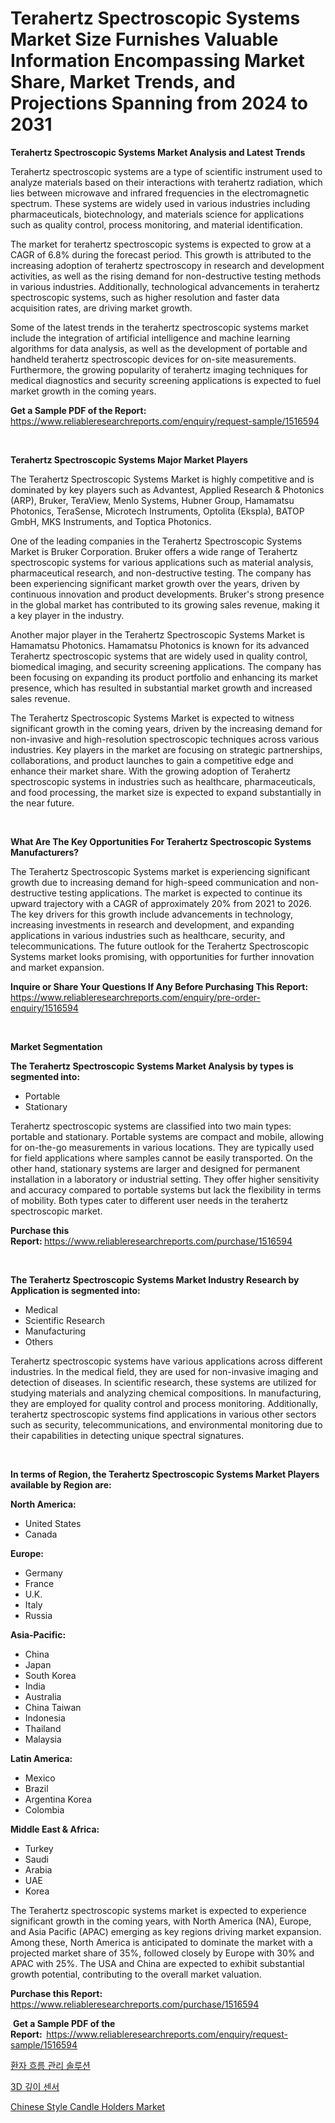 <p><h1>Terahertz Spectroscopic Systems Market Size Furnishes Valuable Information Encompassing Market Share, Market Trends, and Projections Spanning from 2024 to 2031</h1></p><p><strong>Terahertz Spectroscopic Systems Market Analysis and Latest Trends</strong></p>
<p><p>Terahertz spectroscopic systems are a type of scientific instrument used to analyze materials based on their interactions with terahertz radiation, which lies between microwave and infrared frequencies in the electromagnetic spectrum. These systems are widely used in various industries including pharmaceuticals, biotechnology, and materials science for applications such as quality control, process monitoring, and material identification.</p><p>The market for terahertz spectroscopic systems is expected to grow at a CAGR of 6.8% during the forecast period. This growth is attributed to the increasing adoption of terahertz spectroscopy in research and development activities, as well as the rising demand for non-destructive testing methods in various industries. Additionally, technological advancements in terahertz spectroscopic systems, such as higher resolution and faster data acquisition rates, are driving market growth.</p><p>Some of the latest trends in the terahertz spectroscopic systems market include the integration of artificial intelligence and machine learning algorithms for data analysis, as well as the development of portable and handheld terahertz spectroscopic devices for on-site measurements. Furthermore, the growing popularity of terahertz imaging techniques for medical diagnostics and security screening applications is expected to fuel market growth in the coming years.</p></p>
<p><strong>Get a Sample PDF of the Report:&nbsp;</strong> <a href="https://www.reliableresearchreports.com/enquiry/request-sample/1516594">https://www.reliableresearchreports.com/enquiry/request-sample/1516594</a></p>
<p>&nbsp;</p>
<p><strong>Terahertz Spectroscopic Systems Major Market Players</strong></p>
<p><p>The Terahertz Spectroscopic Systems Market is highly competitive and is dominated by key players such as Advantest, Applied Research & Photonics (ARP), Bruker, TeraView, Menlo Systems, Hubner Group, Hamamatsu Photonics, TeraSense, Microtech Instruments, Optolita (Ekspla), BATOP GmbH, MKS Instruments, and Toptica Photonics.</p><p>One of the leading companies in the Terahertz Spectroscopic Systems Market is Bruker Corporation. Bruker offers a wide range of Terahertz spectroscopic systems for various applications such as material analysis, pharmaceutical research, and non-destructive testing. The company has been experiencing significant market growth over the years, driven by continuous innovation and product developments. Bruker's strong presence in the global market has contributed to its growing sales revenue, making it a key player in the industry.</p><p>Another major player in the Terahertz Spectroscopic Systems Market is Hamamatsu Photonics. Hamamatsu Photonics is known for its advanced Terahertz spectroscopic systems that are widely used in quality control, biomedical imaging, and security screening applications. The company has been focusing on expanding its product portfolio and enhancing its market presence, which has resulted in substantial market growth and increased sales revenue.</p><p>The Terahertz Spectroscopic Systems Market is expected to witness significant growth in the coming years, driven by the increasing demand for non-invasive and high-resolution spectroscopic techniques across various industries. Key players in the market are focusing on strategic partnerships, collaborations, and product launches to gain a competitive edge and enhance their market share. With the growing adoption of Terahertz spectroscopic systems in industries such as healthcare, pharmaceuticals, and food processing, the market size is expected to expand substantially in the near future.</p></p>
<p>&nbsp;</p>
<p><strong>What Are The Key Opportunities For Terahertz Spectroscopic Systems Manufacturers?</strong></p>
<p><p>The Terahertz Spectroscopic Systems market is experiencing significant growth due to increasing demand for high-speed communication and non-destructive testing applications. The market is expected to continue its upward trajectory with a CAGR of approximately 20% from 2021 to 2026. The key drivers for this growth include advancements in technology, increasing investments in research and development, and expanding applications in various industries such as healthcare, security, and telecommunications. The future outlook for the Terahertz Spectroscopic Systems market looks promising, with opportunities for further innovation and market expansion.</p></p>
<p><strong>Inquire or Share Your Questions If Any Before Purchasing This Report:</strong> <a href="https://www.reliableresearchreports.com/enquiry/pre-order-enquiry/1516594">https://www.reliableresearchreports.com/enquiry/pre-order-enquiry/1516594</a></p>
<p>&nbsp;</p>
<p><strong>Market Segmentation</strong></p>
<p><strong>The Terahertz Spectroscopic Systems Market Analysis by types is segmented into:</strong></p>
<p><ul><li>Portable</li><li>Stationary</li></ul></p>
<p><p>Terahertz spectroscopic systems are classified into two main types: portable and stationary. Portable systems are compact and mobile, allowing for on-the-go measurements in various locations. They are typically used for field applications where samples cannot be easily transported. On the other hand, stationary systems are larger and designed for permanent installation in a laboratory or industrial setting. They offer higher sensitivity and accuracy compared to portable systems but lack the flexibility in terms of mobility. Both types cater to different user needs in the terahertz spectroscopic market.</p></p>
<p><strong>Purchase this Report:&nbsp;</strong><a href="https://www.reliableresearchreports.com/purchase/1516594">https://www.reliableresearchreports.com/purchase/1516594</a></p>
<p>&nbsp;</p>
<p><strong>The Terahertz Spectroscopic Systems Market Industry Research by Application is segmented into:</strong></p>
<p><ul><li>Medical</li><li>Scientific Research</li><li>Manufacturing</li><li>Others</li></ul></p>
<p><p>Terahertz spectroscopic systems have various applications across different industries. In the medical field, they are used for non-invasive imaging and detection of diseases. In scientific research, these systems are utilized for studying materials and analyzing chemical compositions. In manufacturing, they are employed for quality control and process monitoring. Additionally, terahertz spectroscopic systems find applications in various other sectors such as security, telecommunications, and environmental monitoring due to their capabilities in detecting unique spectral signatures.</p></p>
<p>&nbsp;</p>
<p><strong>In terms of Region, the Terahertz Spectroscopic Systems Market Players available by Region are:</strong></p>
<p>
    <p> <strong> North America: </strong>
        <ul>
            <li>United States</li>
            <li>Canada</li>
        </ul>
        </p> 
    <p> <strong> Europe: </strong>
        <ul>
            <li>Germany</li>
            <li>France</li>
            <li>U.K.</li>
            <li>Italy</li>
            <li>Russia</li>
        </ul>
        </p> 
    <p> <strong> Asia-Pacific: </strong>
        <ul>
            <li>China</li>
            <li>Japan</li>
            <li>South Korea</li>
            <li>India</li>
            <li>Australia</li>
            <li>China Taiwan</li>
            <li>Indonesia</li>
            <li>Thailand</li>
            <li>Malaysia</li>
        </ul>
        </p> 
    <p> <strong> Latin America: </strong>
        <ul>
            <li>Mexico</li>
            <li>Brazil</li>
            <li>Argentina Korea</li>
            <li>Colombia</li>
        </ul>
        </p> 
    <p> <strong> Middle East & Africa: </strong>
        <ul>
            <li>Turkey</li>
            <li>Saudi</li>
            <li>Arabia</li>
            <li>UAE</li>
            <li>Korea</li>
        </ul>
    </p>
    </p>
<p><p>The Terahertz spectroscopic systems market is expected to experience significant growth in the coming years, with North America (NA), Europe, and Asia Pacific (APAC) emerging as key regions driving market expansion. Among these, North America is anticipated to dominate the market with a projected market share of 35%, followed closely by Europe with 30% and APAC with 25%. The USA and China are expected to exhibit substantial growth potential, contributing to the overall market valuation.</p></p>
<p><strong>Purchase this Report: </strong><a href="https://www.reliableresearchreports.com/purchase/1516594">https://www.reliableresearchreports.com/purchase/1516594</a></p>
<p>&nbsp;<strong>Get a Sample PDF of the Report:&nbsp;&nbsp;</strong><a href="https://www.reliableresearchreports.com/enquiry/request-sample/1516594">https://www.reliableresearchreports.com/enquiry/request-sample/1516594</a></p>
<p><strong></strong></p>
<p><p><a href="https://medium.com/@biheemgalvinlouises6hokrh3h/%ED%99%98%EC%9E%90-%ED%9D%90%EB%A6%84-%EA%B4%80%EB%A6%AC-%EC%86%94%EB%A3%A8%EC%85%98-%EC%8B%9C%EC%9E%A5-%EC%8B%9C%EC%9E%A5-%EC%A0%90%EC%9C%A0%EC%9C%A8-%EC%8B%9C%EC%9E%A5-%EB%8F%99%ED%96%A5-%EB%B0%8F-%EB%AF%B8%EB%9E%98-%EC%84%B1%EC%9E%A5-%ED%83%90%EC%83%89-7b9de8da7eb2">환자 흐름 관리 솔루션</a></p><p><a href="https://medium.com/@nenoworleyg3rknpg0vak2pcs/%EC%82%BC%EC%B0%A8%EC%9B%90-%EA%B9%8A%EC%9D%B4-%EC%84%BC%EC%84%9C-%EC%8B%9C%EC%9E%A5-%EC%9C%A0%ED%98%95-%EC%9D%91%EC%9A%A9-%EB%B0%8F-%EC%A7%80%EB%A6%AC%EB%B3%84-%ED%8F%AC%EA%B4%84%EC%A0%81-%ED%8F%89%EA%B0%80-bfd9a171bf00">3D 깊이 센서</a></p><p><a href="https://view.publitas.com/reportprime-1/chinese-style-candle-holders-market-size-and-examines-its-market-scope-with-a-primary-focus-on-growth-opportunities-and-forecasted-trends-spanning-from-2024-to-2031/">Chinese Style Candle Holders Market</a></p></p>
